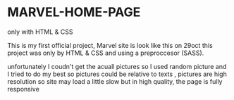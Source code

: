 # MARVEL-HOME-PAGE
only with HTML &amp; CSS

This is my first official project, Marvel site is look like this on 29oct
this project was only by HTML & CSS and using a preproccesor (SASS).


unfortunately I coudn't get the acuall pictures so I used random picture and I tried to do my best so pictures could be relative to texts ,
pictures are high resolution so site may load a little slow but in high quality,
the page is fully responsive 
